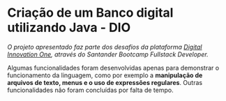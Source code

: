 # Criação de um Banco digital utilizando Java - DIO

*O projeto apresentado faz parte dos desafios da plataforma [Digital Innovation One](https://web.dio.me/home), através do Santander Bootcamp Fullstack Developer.*

<p>Algumas funcionalidades foram desenvolvidas apenas para demonstrar o funcionamento da linguagem, como por exemplo a <b>manipulação de arquivos de texto, menus e o uso de expressões regulares</b>. Outras funcionalidades não foram concluídas por falta de tempo. </p>
